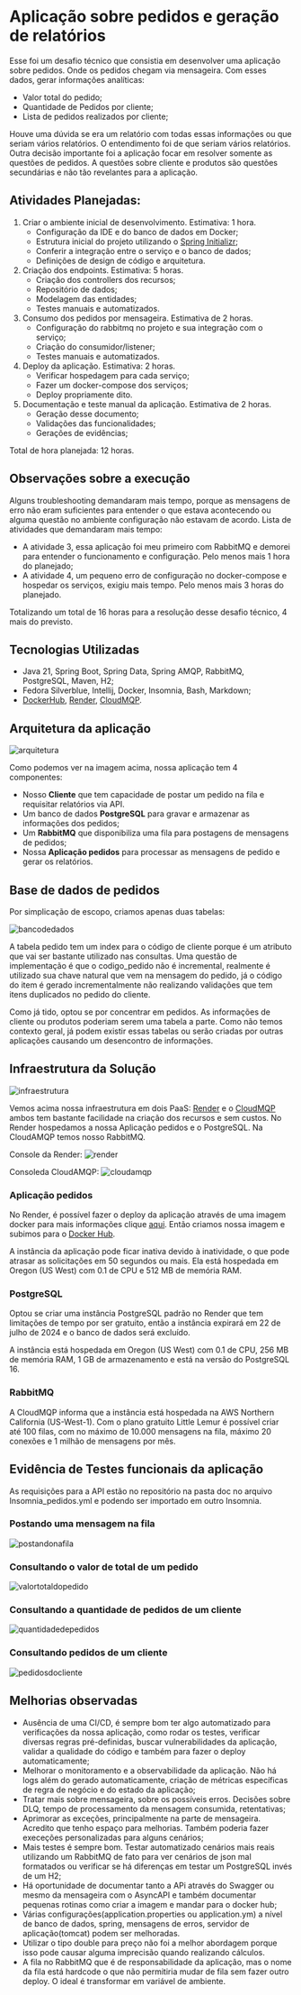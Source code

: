 # Aplicação sobre pedidos e geração de relatórios

Esse foi um desafio técnico que consistia em desenvolver uma aplicação sobre pedidos. 
Onde os pedidos chegam via mensageira. Com esses dados, gerar informações analíticas:
- Valor total do pedido;
- Quantidade de Pedidos por cliente;
- Lista de pedidos realizados por cliente;

Houve uma dúvida se era um relatório com todas essas informações ou que seriam vários 
relatórios. O entendimento foi de que seriam vários relatórios. Outra decisão importante
foi a aplicação focar em resolver somente as questões de pedidos. A questões sobre 
cliente e produtos são questões secundárias e não tão revelantes para a aplicação.

## Atividades Planejadas:
1. Criar o ambiente inicial de desenvolvimento. Estimativa: 1 hora.
    - Configuração da IDE e do banco de dados em Docker; 
    - Estrutura inicial do projeto utilizando o [Spring Initializr](https://start.spring.io/);
    - Conferir a integração entre o serviço e o banco de dados;
    - Definições de design de código e arquitetura.
2. Criação dos endpoints. Estimativa: 5 horas.
   - Criação dos controllers dos recursos;
   - Repositório de dados;
   - Modelagem das entidades;
   - Testes manuais e automatizados.
3. Consumo dos pedidos por mensageira. Estimativa de 2 horas.
    - Configuração do rabbitmq no projeto e sua integração com o serviço;
    - Criação do consumidor/listener;
    - Testes manuais e automatizados.
4. Deploy da aplicação. Estimativa: 2 horas.
    - Verificar hospedagem para cada serviço;
    - Fazer um docker-compose dos serviços;
    - Deploy propriamente dito.
5. Documentação e teste manual da aplicação. Estimativa de 2 horas.
    - Geração desse documento;
    - Validações das funcionalidades;
    - Gerações de evidências;

Total de hora planejada: 12 horas.

## Observações sobre a execução

Alguns troubleshooting demandaram mais tempo, porque as mensagens de erro não eram
suficientes para entender o que estava acontecendo ou alguma questão no ambiente 
configuração não estavam de acordo. Lista de atividades que demandaram mais tempo:
- A atividade 3, essa aplicação foi meu primeiro com RabbitMQ e demorei para entender 
o funcionamento e configuração. Pelo menos mais 1 hora do planejado; 
- A atividade 4, um pequeno erro de configuração no docker-compose e hospedar os 
serviços, exigiu mais tempo. Pelo menos mais 3 horas do planejado.

Totalizando um total de 16 horas para a resolução desse desafio técnico, 4 mais do 
previsto.

## Tecnologias Utilizadas

- Java 21, Spring Boot, Spring Data, Spring AMQP, RabbitMQ, PostgreSQL, Maven, H2;
- Fedora Silverblue, Intellij, Docker, Insomnia, Bash, Markdown;
- [DockerHub](https://hub.docker.com/r/alenvieira/pedidos), [Render](https://render.com/), 
[CloudMQP](http://cloudamqp.com/).

## Arquitetura da aplicação

![arquitetura](imagens/arquitetura.png)

Como podemos ver na imagem acima, nossa aplicação tem 4 componentes:
- Nosso **Cliente** que tem capacidade de postar um pedido na fila e requisitar relatórios via API. 
- Um banco de dados **PostgreSQL** para gravar e armazenar as informações dos pedidos;
- Um **RabbitMQ** que disponibiliza uma fila para postagens de mensagens de pedidos;
- Nossa **Aplicação pedidos** para processar as mensagens de pedido e gerar os relatórios.

## Base de dados de pedidos

Por simplicação de escopo, criamos apenas duas tabelas:

![bancodedados](imagens/bancodedados.png)

A tabela pedido tem um index para o código de cliente porque é um atributo que vai ser bastante 
utilizado nas consultas. Uma questão de implementação é que o codigo_pedido não é incremental, 
realmente é utilizado sua chave natural que vem na mensagem do pedido, já o código do item é gerado 
incrementalmente não realizando validações que tem itens duplicados no pedido do cliente.

Como já tido, optou se por concentrar em pedidos. As informações de cliente ou produtos poderiam serem 
uma tabela a parte. Como não temos contexto geral, já podem existir essas tabelas ou serão criadas por 
outras aplicações causando um desencontro de informações.

## Infraestrutura da Solução

![infraestrutura](imagens/infraestrutura.png)

Vemos acima nossa infraestrutura em dois PaaS: [Render](https://render.com/) e o 
[CloudMQP](http://cloudamqp.com/) ambos tem bastante facilidade na criação dos
recursos e sem custos. No Render hospedamos a nossa Aplicação pedidos e o PostgreSQL. 
Na CloudAMQP temos nosso RabbitMQ.

Console da Render:
![render](imagens/render.png)

Consoleda CloudAMQP:
![cloudamqp](imagens/cloudamqp.png)

### Aplicação pedidos

No Render, é possível fazer o deploy da aplicação através de uma imagem docker para mais 
informações clique [aqui](https://docs.render.com/deploy-an-image). Então criamos nossa 
imagem e subimos para o [Docker Hub](https://hub.docker.com/r/alenvieira/pedidos/).

A instância da aplicação pode ficar inativa devido à inatividade, o que pode atrasar as 
solicitações em 50 segundos ou mais. Ela está hospedada em Oregon (US West) com 0.1 de 
CPU e 512 MB de memória RAM.

### PostgreSQL

Optou se criar uma instância PostgreSQL padrão no Render que tem limitações de tempo por ser
gratuito, então a instância expirará em 22 de julho de 2024 e o banco de dados será excluído.

A instância está hospedada em Oregon (US West) com 0.1 de CPU, 256 MB de memória RAM, 1 GB de
armazenamento e está na versão do PostgreSQL 16.

### RabbitMQ

A CloudMQP informa que a instância está hospedada na AWS Northern California (US-West-1). Com 
o plano gratuito Little Lemur é possível criar até 100 filas, com no máximo de 10.000 mensagens
na fila, máximo 20 conexões e 1 milhão de mensagens por mês.

## Evidência de Testes funcionais da aplicação

As requisições para a API estão no repositório na pasta doc no arquivo Insomnia_pedidos.yml e 
podendo ser importado em outro Insomnia.

### Postando uma mensagem na fila
![postandonafila](imagens/postandonafila.png)
### Consultando o valor de total de um pedido
![valortotaldopedido](imagens/valortotaldopedido.png)
### Consultando a quantidade de pedidos de um cliente
![quantidadedepedidos](imagens/quantidadedepedidos.png)
### Consultando pedidos de um cliente
![pedidosdocliente](imagens/pedidosdocliente.png)

## Melhorias observadas
- Ausência de uma CI/CD, é sempre bom ter algo automatizado para verificações da nossa
aplicação, como rodar os testes, verificar diversas regras pré-definidas, buscar vulnerabilidades
da aplicação, validar a qualidade do código e também para fazer o deploy automaticamente;
- Melhorar o monitoramento e a observabilidade da aplicação. Não há logs além do gerado 
automaticamente, criação de métricas específicas de regra de negócio e do estado da aplicação;
- Tratar mais sobre mensageira, sobre os possíveis erros. Decisões sobre DLQ, tempo de processamento
da mensagem consumida, retentativas;
- Aprimorar as exceções, principalmente na parte de mensageira. Acredito que tenho espaço para
melhorias. Também poderia fazer execeções personalizadas para alguns cenários;
- Mais testes é sempre bom. Testar automatizado cenários mais reais utilizando um RabbitMQ de fato 
para ver cenários de json mal formatados ou verificar se há diferenças em testar um PostgreSQL invés 
de um H2;
- Há oportunidade de documentar tanto a APi através do Swagger ou mesmo da mensageira com o AsyncAPI 
e também documentar pequenas rotinas como criar a imagem e mandar para o docker hub;
- Várias configurações(application.properties ou application.ym) a nível de banco de dados, spring, 
mensagens de erros, servidor de aplicação(tomcat) podem ser melhoradas.
- Utilizar o tipo double para preço não foi a melhor abordagem porque isso pode causar alguma imprecisão 
quando realizando cálculos.
- A fila no RabbitMQ que é de responsabilidade da aplicação, mas o nome da fila está hardcode o que não permitiria mudar de fila
sem fazer outro deploy. O ideal é transformar em variável de ambiente.